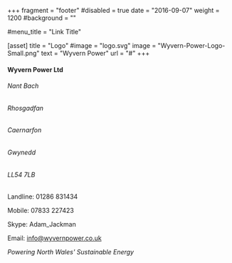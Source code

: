 +++
fragment = "footer"
#disabled = true
date = "2016-09-07"
weight = 1200
#background = ""

#menu_title = "Link Title"

[asset]
  title = "Logo"
  #image = "logo.svg"
  image = "Wyvern-Power-Logo-Small.png"
  text = "Wyvern Power"
  url = "#"
+++

#### Wyvern Power Ltd
###### Nant Bach
###### Rhosgadfan
###### Caernarfon
###### Gwynedd
###### LL54 7LB

Landline: 01286 831434

Mobile: 07833 227423

Skype: Adam_Jackman

Email: <info@wyvernpower.co.uk>

_Powering North Wales' Sustainable Energy_
